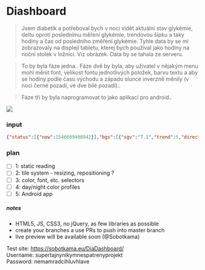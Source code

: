 # Diashboard

>Jsem diabetik a potřeboval bych v noci vidět aktuální stav glykémie, deltu oproti poslednímu měření glykémie, trendovou šipku a taky hodiny a čas od posledního změření glykémie. Tyhle data by se mi zobrazovaly na displeji tabletu, kterej bych používal jako hodiny na noční stolek v ložnici. Viz obrázek. Data by se tahala ze serveru.

>To by byla fáze jedna.. Fáze dvě by byla, aby uživatel v nějakým menu mohl měnit font, velikost fontu jednotlivých položek, barvu textu a aby se hodiny podle času východu a západu slunce inverzně měnily (v noci černé pozadí, ve dve bílé pozadí)..

>Fáze tři by byla naprogramovat to jako aplikaci pro android..

![](https://scontent-prg1-1.xx.fbcdn.net/v/t1.15752-0/p280x280/49072138_779223495777273_4552193591732076544_n.png?_nc_cat=102&_nc_ht=scontent-prg1-1.xx&oh=b52272368c82680adeed999ff43592b2&oe=5CBEF680)

### input
```json
{"status":[{"now":1546609408942}],"bgs":[{"sgv":"7.1","trend":5,"direction":"FortyFiveDown","datetime":1546609366000,"bgdelta":"-0.4","battery":"88","iob":"11.14","bwp":"-9.75","bwpo":-9.6,"cob":45}],"cals":[]}
```

### plan
  - [ ] 1: static reading
  - [ ] 2: tile system - resizing, repositioning ?
  - [ ] 3: color, font, etc. selectors
  - [ ] 4: day/night color profiles
  - [ ] 5: Android app

##### notes
  - HTML5, JS, CSS3, no jQuery, as few libraries as possible
  - create your branches a use PRs to push into master branch
  - live preview will be available soon (@Sobotkama)
  
  
Test site: https://sobotkama.eu/DiaDashboard/ <br>
Username: supertajnynikymnespatrenyprojekt <br>
Password: nemamradcihluvhlave <br>
